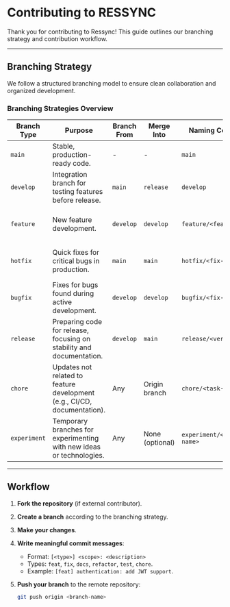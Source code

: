 # Contributing to RESSYNC

Thank you for contributing to Ressync! This guide outlines our branching strategy and contribution workflow.

---

## **Branching Strategy**
We follow a structured branching model to ensure clean collaboration and organized development.

### **Branching Strategies Overview**
| **Branch Type**   | **Purpose**                                                                 | **Branch From** | **Merge Into** | **Naming Convention**         | **Example Command**                                                                 |
|--------------------|-----------------------------------------------------------------------------|-----------------|----------------|--------------------------------|-------------------------------------------------------------------------------------|
| `main`            | Stable, production-ready code.                                             | -               | -              | `main`                         | -                                                                                   |
| `develop`         | Integration branch for testing features before release.                    | `main`          | `release`      | `develop`                      | `git checkout main && git checkout -b develop`                                     |
| `feature`         | New feature development.                                                   | `develop`       | `develop`      | `feature/<feature-name>`       | `git checkout develop && git checkout -b feature/user-authentication`              |
| `hotfix`          | Quick fixes for critical bugs in production.                              | `main`          | `main`         | `hotfix/<fix-name>`            | `git checkout main && git checkout -b hotfix/critical-fix`                         |
| `bugfix`          | Fixes for bugs found during active development.                           | `develop`       | `develop`      | `bugfix/<fix-name>`            | `git checkout develop && git checkout -b bugfix/login-bug`                         |
| `release`         | Preparing code for release, focusing on stability and documentation.       | `develop`       | `main`         | `release/<version>`            | `git checkout develop && git checkout -b release/1.0.0`                            |
| `chore`           | Updates not related to feature development (e.g., CI/CD, documentation).  | Any             | Origin branch  | `chore/<task-name>`            | `git checkout develop && git checkout -b chore/update-dependencies`                |
| `experiment`      | Temporary branches for experimenting with new ideas or technologies.       | Any             | None (optional)| `experiment/<experiment-name>` | `git checkout develop && git checkout -b experiment/test-new-api`                  |

---

## **Workflow**
1. **Fork the repository** (if external contributor).
2. **Create a branch** according to the branching strategy.
3. **Make your changes**.
4. **Write meaningful commit messages**:
   - Format: `[<type>] <scope>: <description>`
   - Types: `feat`, `fix`, `docs`, `refactor`, `test`, `chore`.
   - Example: `[feat] authentication: add JWT support`.

5. **Push your branch** to the remote repository:
   ```bash
   git push origin <branch-name>
   ```